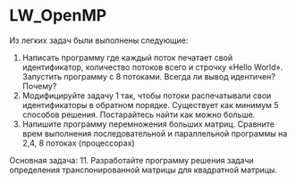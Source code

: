 # LW_OpenMP
Из легких задач были выполнены следующие:
1. Написать программу где каждый поток печатает свой идентификатор, количество потоков всего и строчку «Hello World». Запустить программу с 8 потоками. Всегда ли вывод идентичен? Почему? 
3. Модифицируйте задачу 1 так, чтобы потоки распечатывали свои идентификаторы в обратном порядке. Существует как минимум 5 способов решения. Постарайтесь найти как можно больше. 
4. Напишите программу перемножения больших матриц. Сравните врем выполнения последовательной и параллельной программы на 2,4, 8 потоках (процессорах) 

Основная задача:
11. Разработайте программу решения задачи определения транспонированной матрицы для квадратной матрицы. 

